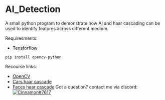 # AI_Detection

A small python program to demonstrate how AI and haar cascading can be used to identify features across different medium.

Requiresments:
* Tensforflow
```
pip install opencv-python
```

Recourse links:
* [OpenCV](https://opencv.org/)
* [Cars haar cascade](https://github.com/andrewssobral/vehicle_detection_haarcascades/blob/master/cars.xml)  
* [Faces haar cascade](https://github.com/opencv/opencv/blob/master/data/haarcascades/haarcascade_frontalface_default.xml)
Got a question? contact me via discord:
[![Cinnamon#7617](https://img.shields.io/badge/Discord-Cinnamon%237617-blue?style=plastic&logo=discord.svg)](https://discord.com/)   
